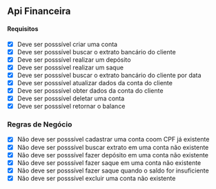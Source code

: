 ## Api Financeira

#### Requisitos

- [x] Deve ser posssível criar uma conta
- [x] Deve ser posssível buscar o extrato bancário do cliente
- [x] Deve ser posssível realizar um depósito
- [x] Deve ser posssível realizar um saque
- [x] Deve ser posssível buscar o extrato bancário do cliente por data
- [x] Deve ser posssível atualizar dados da conta do cliente
- [x] Deve ser posssível obter dados da conta do cliente
- [x] Deve ser posssível deletar uma conta
- [x] Deve ser posssível retornar o balance

### Regras de Negócio

- [x] Não deve ser posssível cadastrar uma conta coom CPF já existente
- [x] Não deve ser posssível buscar extrato em uma conta não existente
- [x] Não deve ser posssível fazer depósito em uma conta não existente
- [x] Não deve ser posssível fazer saque em uma conta não existente
- [x] Não deve ser posssível fazer saque quando o saldo for insuficiente
- [x] Não deve ser posssível excluir uma conta não existente
